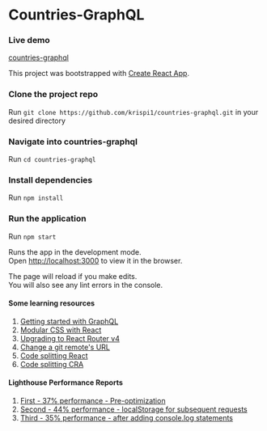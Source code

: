 # Countries-GraphQL

### Live demo
[countries-graphql](https://countries-graphql.herokuapp.com/)

This project was bootstrapped with [Create React App](https://github.com/facebook/create-react-app).

### Clone the project repo

Run `git clone https://github.com/krispi1/countries-graphql.git` in your desired directory

### Navigate into countries-graphql

Run `cd countries-graphql`

### Install dependencies

Run `npm install`
 
### Run the application

Run `npm start`

Runs the app in the development mode.<br>
Open [http://localhost:3000](http://localhost:3000) to view it in the browser.

The page will reload if you make edits.<br>
You will also see any lint errors in the console.

#### Some learning resources
1. [Getting started with GraphQL](https://www.apollographql.com/docs/react/essentials/get-started/)
2. [Modular CSS with React](https://medium.com/@pioul/modular-css-with-react-61638ae9ea3e#.re1pdcz87)
3. [Upgrading to React Router v4](https://www.freecodecamp.org/news/a-guide-to-upgrading-to-react-router-4/)
4. [Change a git remote's URL](https://linuxize.com/post/how-to-change-git-remote-url/)
5. [Code splitting React](https://reactjs.org/docs/code-splitting.html)
6. [Code splitting CRA](https://create-react-app.dev/docs/code-splitting)

#### Lighthouse Performance Reports
1. [First - 37% performance - Pre-optimization](https://googlechrome.github.io/lighthouse/viewer/?psiurl=https%3A%2F%2Fcountries-graphql.herokuapp.com%2F&strategy=mobile&category=performance&category=accessibility&category=best-practices&category=seo&category=pwa&utm_source=lh-chrome-ext)
2. [Second - 44% performance - localStorage for subsequent requests](https://googlechrome.github.io/lighthouse/viewer/?psiurl=https%3A%2F%2Fcountries-graphql.herokuapp.com%2F&strategy=mobile&category=performance&category=accessibility&category=best-practices&category=seo&category=pwa&utm_source=lh-chrome-ext)
3. [Third - 35% performance - after adding console.log statements](https://googlechrome.github.io/lighthouse/viewer/?psiurl=https%3A%2F%2Fcountries-graphql.herokuapp.com%2F&strategy=mobile&category=performance&category=accessibility&category=best-practices&category=seo&category=pwa&utm_source=lh-chrome-ext)